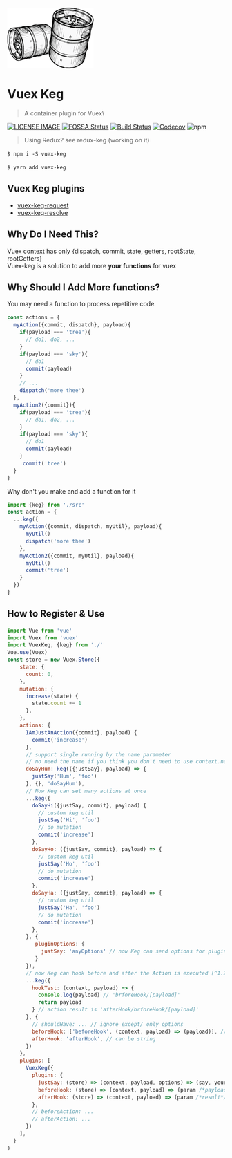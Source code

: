 ![intro](./media/intro.png)
# Vuex Keg
> A container plugin for Vuex\

[![LICENSE IMAGE]](https://www.npmjs.org/package/vuex-keg)
[![FOSSA Status](https://app.fossa.io/api/projects/git%2Bgithub.com%2Fbichikim%2Fkeg.svg?type=shield)](https://app.fossa.io/projects/git%2Bgithub.com%2Fbichikim%2Fkeg?ref=badge_shield)
[![Build Status](https://travis-ci.org/bichikim/keg.svg?branch=master)](https://travis-ci.org/bichikim/keg)
[![Codecov](https://img.shields.io/codecov/c/github/bichikim/keg.svg)](https://codecov.io/github/bichikim/keg)
![npm](https://img.shields.io/npm/v/vuex-keg.svg)


[NPM IMAGE]:http://img.shields.io/npm/v/vuex-keg.svg?style=shield
[NPM LINK]:https://www.npmjs.org/package/vuex-keg

[LICENSE IMAGE]:https://img.shields.io/npm/l/vuex-keg.svg
[PASSING]:https://circleci.com/gh/bichikim/keg.svg?style=shield&circle-tokrn=15b2464ef42b873445eae4ea8ac5726365199a3a
[PASSING LINK]: https://circleci.com/gh/bichikim/keg

> Using Redux? see redux-keg (working on it)

``
$ npm i -S vuex-keg
``

``
$ yarn add vuex-keg
``

## Vuex Keg plugins
 - [vuex-keg-request](https://www.npmjs.com/package/vuex-keg-request)
 - [vuex-keg-resolve](https://www.npmjs.com/package/vuex-keg-resolve)

## Why Do I Need This?
Vuex context has only {dispatch, commit, state, getters, rootState, rootGetters}\
Vuex-keg is a solution to add more **your functions** for vuex

## Why Should I Add More functions?
You may need a function to process repetitive code.
```javascript
const actions = {
  myAction({commit, dispatch}, payload){
    if(payload === 'tree'){
      // do1, do2, ...
    }
    if(payload === 'sky'){
      // do1 
      commit(payload)
    }
    // ...
    dispatch('more thee')
  },
  myAction2({commit}){
    if(payload === 'tree'){
      // do1, do2, ...
    }
    if(payload === 'sky'){
      // do1 
      commit(payload)
    }
     commit('tree')
  }
}
```
Why don't you make and add a function for it
```javascript
import {keg} from './src' 
const action = {
  ...keg({
    myAction({commit, dispatch, myUtil}, payload){
      myUtil()
      dispatch('more thee')
    },
    myAction2({commit, myUtil}, payload){
      myUtil()
      commit('tree')
    }
  })
}
```

## How to Register & Use
```javascript
import Vue from 'vue'
import Vuex from 'vuex'
import VuexKeg, {keg} from './'
Vue.use(Vuex)
const store = new Vuex.Store({
    state: {
      count: 0,
    },
    mutation: {
      increase(state) {
        state.count += 1
      },
    },
    actions: {
      IAmJustAnAction({commit}, payload) {
        commit('increase')
      },
      // support single running by the name parameter
      // no need the name if you think you don't need to use context.name in plugins of Vuex-keg
      doSayHum: keg(({justSay}, payload) => {
        justSay('Hum', 'foo')
      }, {}, 'doSayHum'),
      // Now Keg can set many actions at once
      ...keg({
        doSayHi({justSay, commit}, payload) {
          // custom keg util
          justSay('Hi', 'foo')
          // do mutation
          commit('increase')
        },
        doSayHo: ({justSay, commit}, payload) => {
          // custom keg util
          justSay('Ho', 'foo')
          // do mutation
          commit('increase')
        },
        doSayHa: ({justSay, commit}, payload) => {
          // custom keg util
          justSay('Ha', 'foo')
          // do mutation
          commit('increase')
        },
      }, {
         pluginOptions: {
           justSay: 'anyOptions' // now Keg can send options for plugins
         }
      }),
      // now Keg can hook before and after the Action is executed [^1.2.1]
      ...keg({
        hookTest: (context, payload) => {
          console.log(payload) // 'brforeHook/[payload]'
          return payload
        } // action result is 'afterHook/brforeHook/[payload]'
      }, {
        // shouldHave: ... // ignore except/ only options
        beforeHook: ['beforeHook', (context, payload) => (payload)], // it can be array, which will run all plugins in order
        afterHook: 'afterHook', // can be string
      })
    },
    plugins: [
      VuexKeg({
        plugins: {
          justSay: (store) => (context, payload, options) => (say, yourName) => (window.console.log(`${say}!`, yourName, options)),
          beforeHook: (store) => (context, payload) => (param /*payload*/) => (`beforeHook/${param}`),
          afterHook: (store) => (context, payload) => (param /*result*/) => (`afterHook/${param}`)
        },
        // beforeAction: ...
        // afterAction: ...
      })
    ],
  }
)
```
